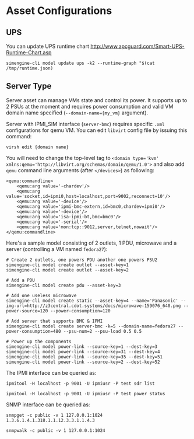 
# Asset Configurations

## UPS
 
You can update UPS runtime chart http://www.apcguard.com/Smart-UPS-Runtime-Chart.asp

`simengine-cli model update ups -k2 --runtime-graph "$(cat /tmp/runtime.json)`
    
## Server Type

Server asset can manage VMs state and control its power. It supports up to 2 PSUs at the moment and requires power consumption and valid VM domain name specified (`--domain-name={my_vm}` argument).

Server with IPMI_SIM interface (`server-bmc`) requires specific `.xml` configurations for qemu VM. You can edit `libvirt` config file 
by issuing this command:

`virsh edit {domain name}`

You will need to change the top-level tag to `<domain type='kvm' xmlns:qemu='http://libvirt.org/schemas/domain/qemu/1.0'>` and also add `qemu` command line arguments (after `</devices>`) as following:


    <qemu:commandline>
        <qemu:arg value='-chardev'/>
        <qemu:arg value='socket,id=ipmi0,host=localhost,port=9002,reconnect=10'/>
        <qemu:arg value='-device'/>
        <qemu:arg value='ipmi-bmc-extern,id=bmc0,chardev=ipmi0'/>
        <qemu:arg value='-device'/>
        <qemu:arg value='isa-ipmi-bt,bmc=bmc0'/>
        <qemu:arg value='-serial'/>
        <qemu:arg value='mon:tcp::9012,server,telnet,nowait'/>
    </qemu:commandline>



Here's a sample model consisting of 2 outlets, 1 PDU, microwave and a server (controlling a VM named `fedora27`):

    # Create 2 outlets, one powers PDU another one powers PSU2
    simengine-cli model create outlet --asset-key=1
    simengine-cli model create outlet --asset-key=2

    # Add a PDU 
    simengine-cli model create pdu --asset-key=3 
   
    # Add one useless microwave
    simengine-cli model create static --asset-key=4 --name='Panasonic' --img-url=http://z3central.cdot.systems/docs/microwave-159076_640.png --power-source=120 --power-consumption=120

    # Add server that supports BMC & IPMI
    simengine-cli model create server-bmc -k=5 --domain-name=fedora27 --power-consumption=480 --psu-num=2 --psu-load 0.5 0.5

    # Power up the components
    simengine-cli model power-link --source-key=1 --dest-key=3
    simengine-cli model power-link --source-key=31 --dest-key=4
    simengine-cli model power-link --source-key=35 --dest-key=51
    simengine-cli model power-link --source-key=2 --dest-key=52


The IPMI interface can be queried as:

`ipmitool -H localhost -p 9001 -U ipmiusr -P test sdr list`

`ipmitool -H localhost -p 9001 -U ipmiusr -P test power status`

SNMP interface can be queried as:

`snmpget -c public -v 1 127.0.0.1:1024  1.3.6.1.4.1.318.1.1.12.3.3.1.1.4.3`

`snmpwalk -c public -v 1 127.0.0.1:1024`

